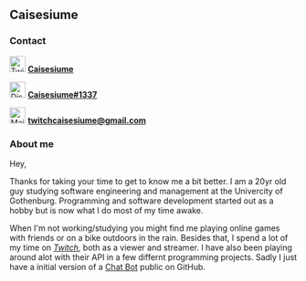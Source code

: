 ## **Caisesiume**

### Contact 

<img src="https://upload.wikimedia.org/wikipedia/sco/thumb/9/9f/Twitter_bird_logo_2012.svg/1200px-Twitter_bird_logo_2012.svg.png" alt="Twitter Logo" width="28"/>  [**Caisesiume**](https://twitter.com/caisesiume)

<img src="https://discord.com/assets/3437c10597c1526c3dbd98c737c2bcae.svg" alt="Discord Logo" width="28"/> [**Caisesiume#1337**](https://discordapp.com/users/277883519017943042)

<img src="https://upload.wikimedia.org/wikipedia/commons/thumb/8/8c/Gmail_Icon_%282013-2020%29.svg/2048px-Gmail_Icon_%282013-2020%29.svg.png" alt="Mail logo" width="28"/> **twitchcaisesiume@gmail.com**

### About me
Hey,

Thanks for taking your time to get to know me a bit better.
I am a 20yr old guy studying software engineering and management at the Univercity of Gothenburg. Programming and software development started out as a hobby but is now what I do most of my time awake. 

When I'm not working/studying you might find me playing online games with friends or on a bike outdoors in the rain. Besides that, I spend a lot of my time on [*Twitch*](https://twitch.tv/), both as a viewer and streamer. I have also been playing around alot with their API in a few differnt programming projects. Sadly I just have a initial version of a [Chat Bot](https://github.com/Caisesiume/CaiBot) public on GitHub.
